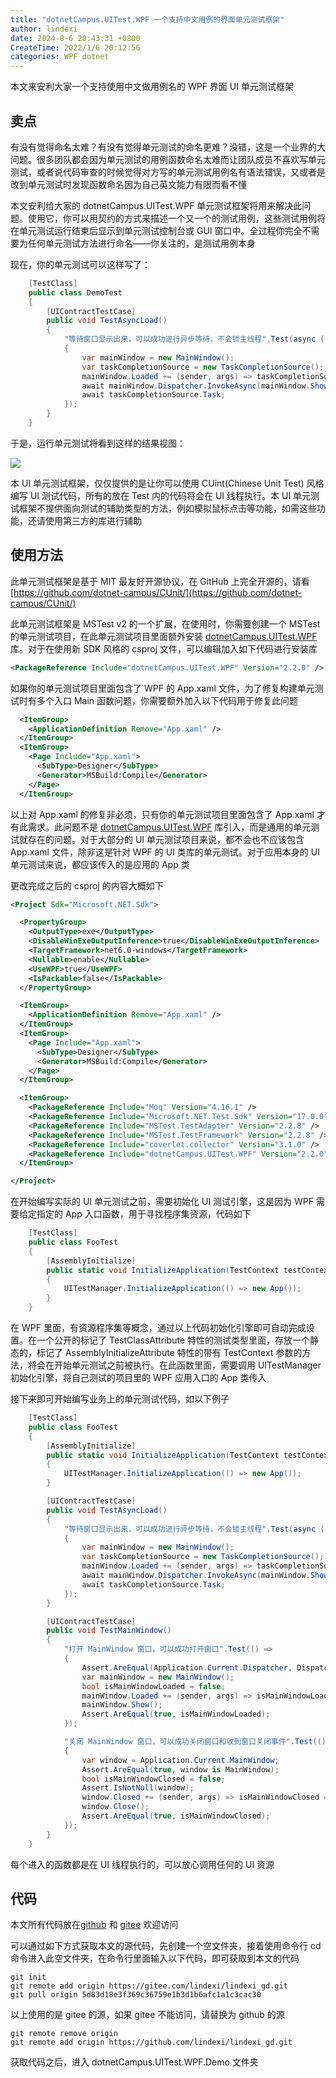 ```yaml
---
title: "dotnetCampus.UITest.WPF 一个支持中文用例的界面单元测试框架"
author: lindexi
date: 2024-8-6 20:43:31 +0800
CreateTime: 2022/1/6 20:12:56
categories: WPF dotnet
---
```


本文来安利大家一个支持使用中文做用例名的 WPF 界面 UI 单元测试框架

<!--more-->


<!-- CreateTime:2022/1/6 20:12:56 -->

<!-- 发布 -->

## 卖点

有没有觉得命名太难？有没有觉得单元测试的命名更难？没错，这是一个业界的大问题。很多团队都会因为单元测试的用例函数命名太难而让团队成员不喜欢写单元测试，或者说代码审查的时候觉得对方写的单元测试用例名有语法错误，又或者是改到单元测试时发现函数命名因为自己英文能力有限而看不懂

本文安利给大家的 dotnetCampus.UITest.WPF 单元测试框架将用来解决此问题。使用它，你可以用契约的方式来描述一个又一个的测试用例，这些测试用例将在单元测试运行结束后显示到单元测试控制台或 GUI 窗口中。全过程你完全不需要为任何单元测试方法进行命名——你关注的，是测试用例本身

现在，你的单元测试可以这样写了：

```csharp
    [TestClass]
    public class DemoTest
    {
        [UIContractTestCase]
        public void TestAsyncLoad()
        {
            "等待窗口显示出来，可以成功进行异步等待，不会锁主线程".Test(async () =>
            {
                var mainWindow = new MainWindow();
                var taskCompletionSource = new TaskCompletionSource();
                mainWindow.Loaded += (sender, args) => taskCompletionSource.SetResult();
                await mainWindow.Dispatcher.InvokeAsync(mainWindow.Show);
                await taskCompletionSource.Task;
            });
        }
    }
```

于是，运行单元测试将看到这样的结果视图：

<!-- ![](image/dotnetCampus.UITest.WPF 一个支持中文用例的界面单元测试框架/dotnetCampus.UITest.WPF 一个支持中文用例的界面单元测试框架0.png) -->

![](http://cdn.lindexi.site/lindexi%2F202216201807031.jpg)

本 UI 单元测试框架，仅仅提供的是让你可以使用 CUint(Chinese Unit Test) 风格编写 UI 测试代码，所有的放在 Test 内的代码将会在 UI 线程执行。本 UI 单元测试框架不提供面向测试的辅助类型的方法，例如模拟鼠标点击等功能，如需这些功能，还请使用第三方的库进行辅助

## 使用方法

此单元测试框架是基于 MIT 最友好开源协议，在 GitHub 上完全开源的，请看 [https://github.com/dotnet-campus/CUnit/](https://github.com/dotnet-campus/CUnit/)

此单元测试框架是 MSTest v2 的一个扩展，在使用时，你需要创建一个 MSTest 的单元测试项目，在此单元测试项目里面额外安装 [dotnetCampus.UITest.WPF](https://www.nuget.org/packages/dotnetCampus.UITest.WPF) 库。对于在使用新 SDK 风格的 csproj 文件，可以编辑加入如下代码进行安装库

```xml
<PackageReference Include="dotnetCampus.UITest.WPF" Version="2.2.0" />
```

如果你的单元测试项目里面包含了 WPF 的 App.xaml 文件，为了修复构建单元测试时有多个入口 Main 函数问题，你需要额外加入以下代码用于修复此问题

```xml
  <ItemGroup>
    <ApplicationDefinition Remove="App.xaml" />
  </ItemGroup>
  <ItemGroup>
    <Page Include="App.xaml">
      <SubType>Designer</SubType>
      <Generator>MSBuild:Compile</Generator>
    </Page>
  </ItemGroup>
```

以上对 App.xaml 的修复非必须，只有你的单元测试项目里面包含了 App.xaml 才有此需求。此问题不是 [dotnetCampus.UITest.WPF](https://www.nuget.org/packages/dotnetCampus.UITest.WPF) 库引入，而是通用的单元测试就存在的问题。对于大部分的 UI 单元测试项目来说，都不会也不应该包含 App.xaml 文件，除非这是针对 WPF 的 UI 类库的单元测试。对于应用本身的 UI 单元测试来说，都应该传入的是应用的 App 类

更改完成之后的 csproj 的内容大概如下

```xml
<Project Sdk="Microsoft.NET.Sdk">

  <PropertyGroup>
    <OutputType>exe</OutputType>
    <DisableWinExeOutputInference>true</DisableWinExeOutputInference>
    <TargetFramework>net6.0-windows</TargetFramework>
    <Nullable>enable</Nullable>
    <UseWPF>true</UseWPF>
    <IsPackable>false</IsPackable>
  </PropertyGroup>

  <ItemGroup>
    <ApplicationDefinition Remove="App.xaml" />
  </ItemGroup>
  <ItemGroup>
    <Page Include="App.xaml">
      <SubType>Designer</SubType>
      <Generator>MSBuild:Compile</Generator>
    </Page>
  </ItemGroup>

  <ItemGroup>
    <PackageReference Include="Moq" Version="4.16.1" />
    <PackageReference Include="Microsoft.NET.Test.Sdk" Version="17.0.0" />
    <PackageReference Include="MSTest.TestAdapter" Version="2.2.8" />
    <PackageReference Include="MSTest.TestFramework" Version="2.2.8" />
    <PackageReference Include="coverlet.collector" Version="3.1.0" />
    <PackageReference Include="dotnetCampus.UITest.WPF" Version="2.2.0" />
  </ItemGroup>

</Project>
```

在开始编写实际的 UI 单元测试之前，需要初始化 UI 测试引擎，这是因为 WPF 需要给定指定的 App 入口函数，用于寻找程序集资源，代码如下

```csharp
    [TestClass]
    public class FooTest
    {
        [AssemblyInitialize]
        public static void InitializeApplication(TestContext testContext)
        {
            UITestManager.InitializeApplication(() => new App());
        }
    }
```

在 WPF 里面，有资源程序集等概念，通过以上代码初始化引擎即可自动完成设置。在一个公开的标记了 TestClassAttribute 特性的测试类型里面，存放一个静态的，标记了 AssemblyInitializeAttribute 特性的带有 TestContext 参数的方法，将会在开始单元测试之前被执行。在此函数里面，需要调用 UITestManager 初始化引擎，将自己测试的项目里的 WPF 应用入口的 App 类传入

接下来即可开始编写业务上的单元测试代码，如以下例子

```csharp
    [TestClass]
    public class FooTest
    {
        [AssemblyInitialize]
        public static void InitializeApplication(TestContext testContext)
        {
            UITestManager.InitializeApplication(() => new App());
        }

        [UIContractTestCase]
        public void TestAsyncLoad()
        {
            "等待窗口显示出来，可以成功进行异步等待，不会锁主线程".Test(async () =>
            {
                var mainWindow = new MainWindow();
                var taskCompletionSource = new TaskCompletionSource();
                mainWindow.Loaded += (sender, args) => taskCompletionSource.SetResult();
                await mainWindow.Dispatcher.InvokeAsync(mainWindow.Show);
                await taskCompletionSource.Task;
            });
        }

        [UIContractTestCase]
        public void TestMainWindow()
        {
            "打开 MainWindow 窗口，可以成功打开窗口".Test(() =>
            {
                Assert.AreEqual(Application.Current.Dispatcher, Dispatcher.CurrentDispatcher);
                var mainWindow = new MainWindow();
                bool isMainWindowLoaded = false;
                mainWindow.Loaded += (sender, args) => isMainWindowLoaded = true;
                mainWindow.Show();
                Assert.AreEqual(true, isMainWindowLoaded);
            });

            "关闭 MainWindow 窗口，可以成功关闭窗口和收到窗口关闭事件".Test(() =>
            {
                var window = Application.Current.MainWindow;
                Assert.AreEqual(true, window is MainWindow);
                bool isMainWindowClosed = false;
                Assert.IsNotNull(window);
                window.Closed += (sender, args) => isMainWindowClosed = true;
                window.Close();
                Assert.AreEqual(true, isMainWindowClosed);
            });
        }
    }
```

每个进入的函数都是在 UI 线程执行的，可以放心调用任何的 UI 资源

## 代码

本文所有代码放在[github](https://github.com/lindexi/lindexi_gd/tree/5d83d18e3f369c36759e1b3d1b6afc1a1c3cac30/dotnetCampus.UITest.WPF.Demo) 和 [gitee](https://gitee.com/lindexi/lindexi_gd/tree/5d83d18e3f369c36759e1b3d1b6afc1a1c3cac30/dotnetCampus.UITest.WPF.Demo) 欢迎访问

可以通过如下方式获取本文的源代码，先创建一个空文件夹，接着使用命令行 cd 命令进入此空文件夹，在命令行里面输入以下代码，即可获取到本文的代码

```
git init
git remote add origin https://gitee.com/lindexi/lindexi_gd.git
git pull origin 5d83d18e3f369c36759e1b3d1b6afc1a1c3cac30
```

以上使用的是 gitee 的源，如果 gitee 不能访问，请替换为 github 的源

```
git remote remove origin
git remote add origin https://github.com/lindexi/lindexi_gd.git
```

获取代码之后，进入 dotnetCampus.UITest.WPF.Demo 文件夹

